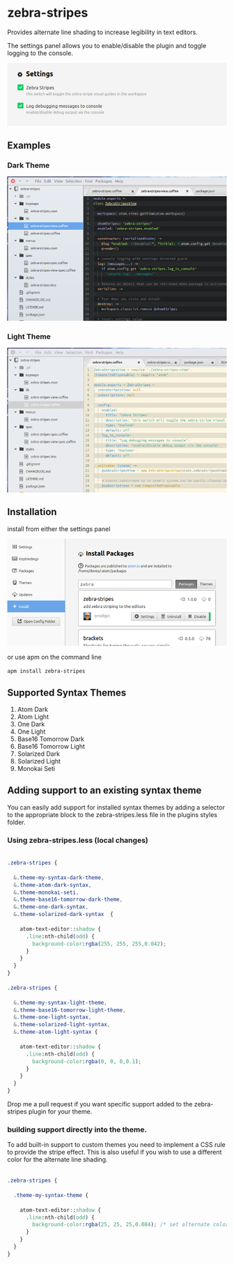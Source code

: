 # zebra-stripes

Provides alternate line shading to increase legibility in text editors.

The settings panel allows you to enable/disable the plugin and toggle logging to the console.

![Settings](https://github.com/prodigic/zebra-stripes/blob/master/zebra-stripes-settings.png?raw=true)

## Examples

### Dark Theme

![Preview dark theme](https://github.com/prodigic/zebra-stripes/blob/master/zebra-stripes-dark-theme.png?raw=true)

### Light Theme
![Preview light theme](https://github.com/prodigic/zebra-stripes/blob/master/zebra-stripes-light-theme.png?raw=true)

## Installation

install from either the settings panel

![Preview Settings Panel](https://github.com/prodigic/zebra-stripes/blob/master/zebra-stripes-settings-panel.png?raw=true)

or use apm on the command line

`apm install zebra-stripes`

## Supported Syntax Themes

1. Atom Dark
2. Atom Light
3. One Dark
4. One Light
5. Base16 Tomorrow Dark
6. Base16 Tomorrow Light
7. Solarized Dark
8. Solarized Light
9. Monokai Seti


## Adding support to an existing syntax theme

You can easily add support for installed syntax themes by adding a selector to the appropriate block to the zebra-stripes.less file in the plugins styles folder.

### Using zebra-stripes.less (local changes)
``` css

.zebra-stripes {

  &.theme-my-syntax-dark-theme,
  &.theme-atom-dark-syntax,
  &.theme-monokai-seti,
  &.theme-base16-tomorrow-dark-theme,
  &.theme-one-dark-syntax,
  &.theme-solarized-dark-syntax  {

    atom-text-editor::shadow {
      .line:nth-child(odd) {
        background-color:rgba(255, 255, 255,0.042);
      }
    }
  }
}

.zebra-stripes {

  &.theme-my-syntax-light-theme,
  &.theme-base16-tomorrow-light-theme,
  &.theme-one-light-syntax,
  &.theme-solarized-light-syntax,
  &.theme-atom-light-syntax {

    atom-text-editor::shadow {
      .line:nth-child(odd) {
        background-color:rgba(0, 0, 0,0.1);
      }
    }
  }
}

```

Drop me a pull request if you want specific support added to the zebra-stripes plugin for your theme.



### building support directly into the theme.

To add built-in support to custom themes you need to implement a CSS rule to provide the stripe effect. This is also useful if you wish to use a different color for the alternate line shading.

``` css

.zebra-stripes {

  .theme-my-syntax-theme {

    atom-text-editor::shadow {
      .line:nth-child(odd) {
        background-color:rgba(25, 25, 25,0.084); /* set alternate color here */
      }
    }
  }
}

```
